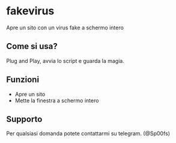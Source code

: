 
# fakevirus
Apre un sito con un virus fake a schermo intero

## Come si usa?

Plug and Play, avvia lo script e guarda la magia.


## Funzioni

- Apre un sito
- Mette la finestra a schermo intero






## Supporto

Per qualsiasi domanda potete contattarmi su telegram. (@Sp00fs)



